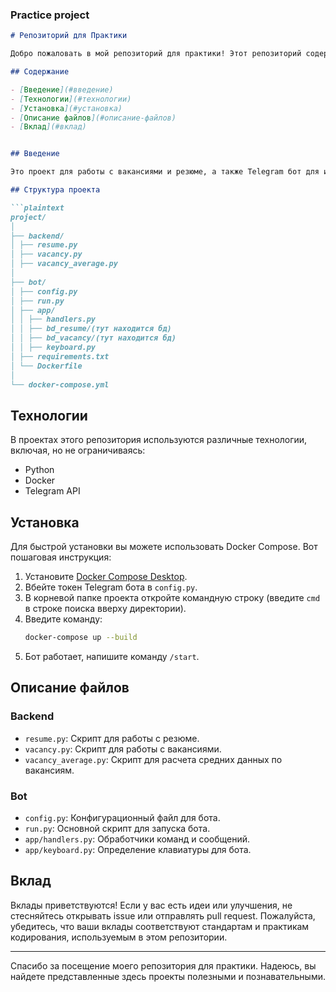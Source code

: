 ### Practice project
```markdown
# Репозиторий для Практики

Добро пожаловать в мой репозиторий для практики! Этот репозиторий содержит различные упражнения, туториалы и проекты, которые я выполнял для повышения своих навыков программирования.

## Содержание

- [Введение](#введение)
- [Технологии](#технологии)
- [Установка](#установка)
- [Описание файлов](#описание-файлов)
- [Вклад](#вклад)


## Введение

Это проект для работы с вакансиями и резюме, а также Telegram бот для их обработки.

## Структура проекта

```plaintext
project/
│
├── backend/
│ ├── resume.py
│ ├── vacancy.py
│ ├── vacancy_average.py
│ 
├── bot/
│ ├── config.py
│ ├── run.py
│ ├── app/
│ │ ├── handlers.py
│ │ ├── bd_resume/(тут находится бд)
│ │ ├── bd_vacancy/(тут находится бд)
│ │ ├── keyboard.py
│ ├── requirements.txt
│ └── Dockerfile
│
└── docker-compose.yml
```

## Технологии

В проектах этого репозитория используются различные технологии, включая, но не ограничиваясь:

- Python
- Docker
- Telegram API

## Установка

Для быстрой установки вы можете использовать Docker Compose. Вот пошаговая инструкция:

1. Установите [Docker Compose Desktop](https://www.docker.com/products/docker-desktop).
2. Вбейте токен Telegram бота в `config.py`.
3. В корневой папке проекта откройте командную строку (введите `cmd` в строке поиска вверху директории).
4. Введите команду:
   ```sh
   docker-compose up --build
   ```
5. Бот работает, напишите команду `/start`.

## Описание файлов

### Backend
- `resume.py`: Скрипт для работы с резюме.
- `vacancy.py`: Скрипт для работы с вакансиями.
- `vacancy_average.py`: Скрипт для расчета средних данных по вакансиям.

### Bot
- `config.py`: Конфигурационный файл для бота.
- `run.py`: Основной скрипт для запуска бота.
- `app/handlers.py`: Обработчики команд и сообщений.
- `app/keyboard.py`: Определение клавиатуры для бота.


## Вклад

Вклады приветствуются! Если у вас есть идеи или улучшения, не стесняйтесь открывать issue или отправлять pull request. Пожалуйста, убедитесь, что ваши вклады соответствуют стандартам и практикам кодирования, используемым в этом репозитории.


---

Спасибо за посещение моего репозитория для практики. Надеюсь, вы найдете представленные здесь проекты полезными и познавательными. 
```
